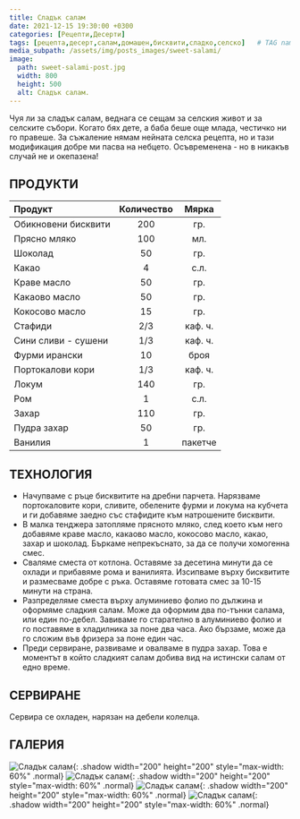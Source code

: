 ```yaml
---
title: Сладък салам
date: 2021-12-15 19:30:00 +0300
categories: [Рецепти,Десерти]
tags: [рецепта,десерт,салам,домашен,бисквити,сладко,селско]   # TAG names should always be lowercase
media_subpath: /assets/img/posts_images/sweet-salami/
image:
  path: sweet-salami-post.jpg
  width: 800
  height: 500
  alt: Сладък салам.
---
```


Чуя ли за сладък салам, веднага се сещам за селския живот и за селските събори. Когато бях дете, а баба беше още млада, честичко ни го правеше. За съжаление нямам нейната селска рецепта, но и тази модификация добре ми пасва на небцето. Осъвременена - но в никакъв случай не и окепазена!

## **ПРОДУКТИ**

| Продукт            |Количество  |Мярка   |
|:-------------------|:----------:|:------:|
|Обикновени бисквити |200         |гр.     |
|Прясно мляко        |100         |мл.     |
|Шоколад             |50          |гр.     |
|Какао               |4           |с.л.    |
|Краве масло         |50          |гр.     |
|Какаово масло       |50          |гр.     |
|Кокосово масло      |15          |гр.     |
|Стафиди             |2/3         |каф. ч. |
|Сини сливи - сушени |1/3         |каф. ч. |
|Фурми ирански       |10          |броя    |
|Портокалови кори    |1/3         |каф. ч. |
|Локум               |140         |гр.     |
|Ром                 |1           |с.л.    |
|Захар               |110         |гр.     |
|Пудра захар         |50          |гр.     |
|Ванилия             |1           |пакетче |

## **ТЕХНОЛОГИЯ**

- Начупваме с ръце бисквитите на дребни парчета. Нарязваме портокаловите кори, сливите, обелените фурми и локума на кубчета и ги добавяме заедно със стафидите към натрошените бисквити.
- В малка тенджера затопляме прясното мляко, след което към него добавяме краве масло, какаово масло, кокосово масло, какао, захар и шоколад. Бъркаме непрекъснато, за да се получи хомогенна смес.
- Сваляме сместа от котлона. Оставяме за десетина минути да се охлади и прибавяме рома и ванилията. Изсипваме върху бисквитите и размесваме добре с ръка. Оставяме готовата смес за 10-15 минути на страна.
- Разпределяме сместа върху алуминиево фолио по дължина и оформяме сладкия салам. Може да оформим два по-тънки салама, или един по-дебел. Завиваме го старателно в алуминиево фолио и го поставяме в хладилника за поне два часа. Ако бързаме, може да го сложим във фризера за поне един час.
- Преди сервиране, развиваме и овалваме в пудра захар. Това е моментът в който сладкият салам добива вид на истински салам от едно време.

## **СЕРВИРАНЕ**

Сервира се охладен, нарязан на дебели колелца.

## **ГАЛЕРИЯ**

![Сладък салам](sweet-salami-01.jpg){: .shadow width="200" height="200" style="max-width: 60%" .normal}
![Сладък салам](sweet-salami-02.jpg){: .shadow width="200" height="200" style="max-width: 60%" .normal}
![Сладък салам](sweet-salami-03.jpg){: .shadow width="200" height="200" style="max-width: 60%" .normal}
![Сладък салам](sweet-salami-04.jpg){: .shadow width="200" height="200" style="max-width: 60%" .normal}

